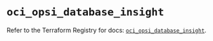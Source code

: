 # `oci_opsi_database_insight`

Refer to the Terraform Registry for docs: [`oci_opsi_database_insight`](https://registry.terraform.io/providers/hashicorp/oci/7.19.0/docs/resources/opsi_database_insight).
